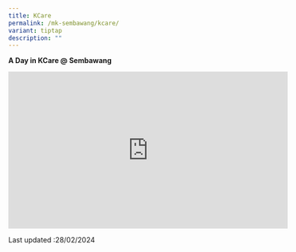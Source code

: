 ```yaml
---
title: KCare
permalink: /mk-sembawang/kcare/
variant: tiptap
description: ""
---
```

<p><strong>A Day in KCare @ Sembawang</strong>
</p>
<div class="iframe-wrapper">
<iframe height="315" width="560" allowfullscreen="true" frameborder="0" src="https://www.youtube.com/embed/K4dFs-jK_YM?si=voHZm3tH6XL-QgQy"></iframe>
</div>
<p></p>
<p>Last updated :28/02/2024</p>